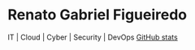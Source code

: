# Renato Gabriel Figueiredo
IT | Cloud | Cyber | Security | DevOps
[GitHub stats](https://github-readme-stats.vercel.app/api?username=renadown&show_icons=true&theme=radical)
